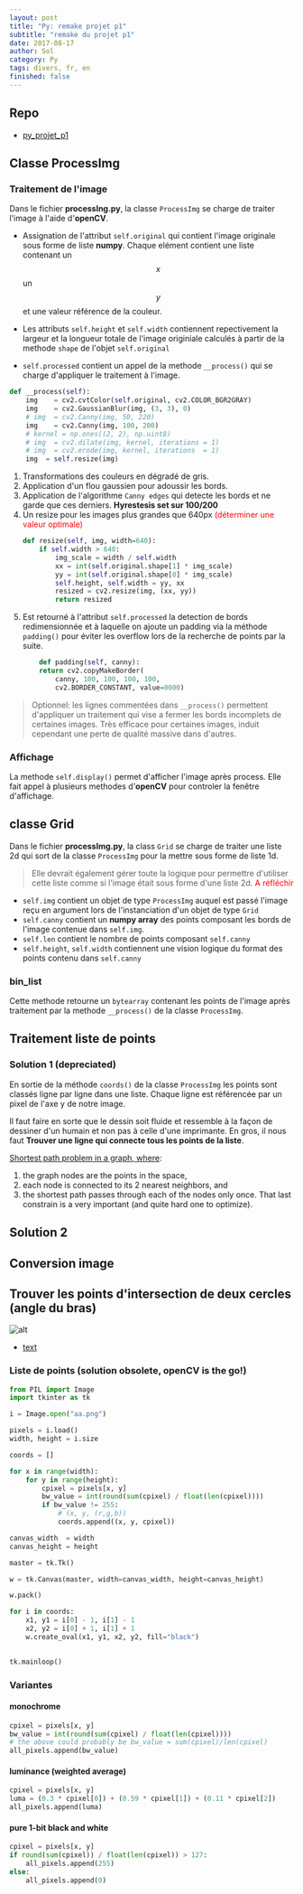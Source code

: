 ```yaml
---
layout: post
title: "Py: remake projet p1"
subtitle: "remake du projet p1"
date: 2017-08-17
author: Sol
category: Py
tags: divers, fr, en
finished: false
---
```


## Repo
* [py_projet_p1](https://github.com/RoscaS/py_projet_p1)

## Classe ProcessImg

### Traitement de l'image

Dans le fichier **processIng.py**, la classe `ProcessImg` se charge de traiter l'image à l'aide d'**openCV**.

* Assignation de l'attribut `self.original` qui contient l'image originale sous forme de liste **numpy**. Chaque elément contient une liste contenant un $$x$$ un $$y$$ et une valeur référence de la couleur.

* Les attributs `self.height` et `self.width` contiennent repectivement la largeur et la longueur totale de l'image originiale calculés à partir de la methode `shape` de l'objet `self.original`

* `self.processed` contient un appel de la methode `__process()` qui se charge d'appliquer le traitement à l'image.

```python
def __process(self):
    img    = cv2.cvtColor(self.original, cv2.COLOR_BGR2GRAY)
    img    = cv2.GaussianBlur(img, (3, 3), 0)
    # img  = cv2.Canny(img, 50, 220)
    img    = cv2.Canny(img, 100, 200)
    # kernel = np.ones((2, 2), np.uint8)
    # img  = cv2.dilate(img, kernel, iterations = 1)
    # img  = cv2.erode(img, kernel, iterations  = 1)
    img  = self.resize(img)
```

1. Transformations des couleurs en dégradé de gris.
2. Application d'un flou gaussien pour adoussir les bords.
3. Application de l'algorithme `Canny edges` qui detecte les bords et ne garde que ces derniers. **Hyrestesis set sur 100/200**
4. Un resize pour les images plus grandes que 640px <span style="color:red"> (déterminer une valeur optimale) </span>
    ```python
    def resize(self, img, width=640):
        if self.width > 640:
            img_scale = width / self.width
            xx = int(self.original.shape[1] * img_scale)
            yy = int(self.original.shape[0] * img_scale)
            self.height, self.width = yy, xx
            resized = cv2.resize(img, (xx, yy))
            return resized
    ``` 
5. Est retourné à l'attribut `self.processed` la detection de bords redimensionnée et à laquelle on ajoute un padding via la méthode `padding()` pour éviter les overflow lors de la recherche de points par la suite.
    ```python
        def padding(self, canny):
        return cv2.copyMakeBorder(
            canny, 100, 100, 100, 100, 
            cv2.BORDER_CONSTANT, value=0000)
    ```


> Optionnel: les lignes commentées dans `__process()` permettent d'appliquer un traitement qui vise a fermer les bords incomplets de certaines images. Très efficace pour certaines images, induit cependant une perte de qualité massive dans d'autres.

### Affichage
La methode `self.display()` permet d'afficher l'image après process. Elle fait appel à plusieurs methodes d'**openCV** pour controler la fenêtre d'affichage.


## classe Grid
Dans le fichier **processImg.py**, la class `Grid` se charge de traiter une liste 2d qui sort de la classe `ProcessImg` pour la mettre sous forme de liste 1d.

> Elle devrait également gérer toute la logique pour permettre d'utiliser cette liste comme si l'image était sous forme d'une liste 2d. <span style="color: red"> A réfléchir </span> 

* `self.img` contient un objet de type `ProcessImg` auquel est passé l'image reçu en argument lors de l'instanciation d'un objet de type `Grid`
* `self.canny` contient un **numpy array** des points composant les bords de l'image contenue dans `self.img`.
* `self.len` contient le nombre de points composant `self.canny`
* `self.height`, `self.width` contiennent une vision logique du format des points contenu dans `self.canny`

### bin_list

Cette methode retourne un `bytearray` contenant les points de l'image après traitement par la methode `__process()` de la classe `ProcessImg`. 




## Traitement liste de points

### Solution 1 (depreciated)
En sortie de la méthode `coords()` de la classe `ProcessImg` les points sont classés ligne par ligne dans une liste. Chaque ligne est référencée par un pixel de l'axe y de notre image. 

Il faut faire en sorte que le dessin soit fluide et ressemble à la façon de dessiner d'un humain et non pas à celle d'une imprimante.
En gros, il nous faut **Trouver une ligne qui connecte tous les points de la liste**.

[Shortest path problem in a graph, where](https://stackoverflow.com/questions/37742358/sorting-points-to-form-a-continuous-line):
1. the graph nodes are the points in the space, 
2. each node is connected to its 2 nearest neighbors, and 
3. the shortest path passes through each of the nodes only once. That last constrain is a very important (and quite hard one to optimize). 

## Solution 2


## Conversion image

## Trouver les points d'intersection de deux cercles (angle du bras)

![alt](http://www.vb-helper.com/howto_circle_circle_intersection1.png)

* [text](https://stackoverflow.com/questions/3349125/circle-circle-intersection-points)





### Liste de points (solution obsolete, openCV is the go!)

```python
from PIL import Image
import tkinter as tk

i = Image.open("aa.png")

pixels = i.load()
width, height = i.size

coords = []

for x in range(width):
    for y in range(height):
        cpixel = pixels[x, y]
        bw_value = int(round(sum(cpixel) / float(len(cpixel))))
        if bw_value != 255:
            # (x, y, (r,g,b))
            coords.append((x, y, cpixel))

canvas_width  = width
canvas_height = height

master = tk.Tk()

w = tk.Canvas(master, width=canvas_width, height=canvas_height)

w.pack()

for i in coords:
    x1, y1 = i[0] - 1, i[1] - 1
    x2, y2 = i[0] + 1, i[1] + 1
    w.create_oval(x1, y1, x2, y2, fill="black")
    

tk.mainloop()
```

### Variantes

#### monochrome

```python
cpixel = pixels[x, y]
bw_value = int(round(sum(cpixel) / float(len(cpixel))))
# the above could probably be bw_value = sum(cpixel)/len(cpixel)
all_pixels.append(bw_value)
```

#### luminance (weighted average)

```python
cpixel = pixels[x, y]
luma = (0.3 * cpixel[0]) + (0.59 * cpixel[1]) + (0.11 * cpixel[2])
all_pixels.append(luma)
```

#### pure 1-bit black and white

```python
cpixel = pixels[x, y]
if round(sum(cpixel)) / float(len(cpixel)) > 127:
    all_pixels.append(255)
else:
    all_pixels.append(0)
```